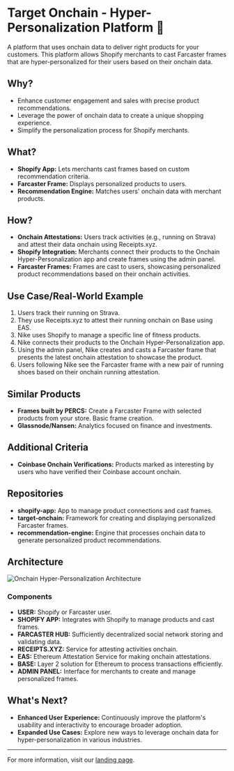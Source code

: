 
# Target Onchain - Hyper-Personalization Platform 🚀

A platform that uses onchain data to deliver right products for your customers. This platform allows Shopify merchants to cast Farcaster frames that are hyper-personalized for their users based on their onchain data.

## Why?

- Enhance customer engagement and sales with precise product recommendations.
- Leverage the power of onchain data to create a unique shopping experience.
- Simplify the personalization process for Shopify merchants.

## What?

- **Shopify App:** Lets merchants cast frames based on custom recommendation criteria.
- **Farcaster Frame:** Displays personalized products to users.
- **Recommendation Engine:** Matches users' onchain data with merchant products.

## How?

- **Onchain Attestations:** Users track activities (e.g., running on Strava) and attest their data onchain using Receipts.xyz.
- **Shopify Integration:** Merchants connect their products to the Onchain Hyper-Personalization app and create frames using the admin panel.
- **Farcaster Frames:** Frames are cast to users, showcasing personalized product recommendations based on their onchain activities.

## Use Case/Real-World Example

1. Users track their running on Strava.
2. They use Receipts.xyz to attest their running onchain on Base using EAS.
3. Nike uses Shopify to manage a specific line of fitness products.
4. Nike connects their products to the Onchain Hyper-Personalization app.
5. Using the admin panel, Nike creates and casts a Farcaster frame that presents the latest onchain attestation to showcase the product.
6. Users following Nike see the Farcaster frame with a new pair of running shoes based on their onchain running attestation.

## Similar Products

- **Frames built by PERCS:** Create a Farcaster Frame with selected products from your store. Basic frame creation.
- **Glassnode/Nansen:** Analytics focused on finance and investments.

## Additional Criteria

- **Coinbase Onchain Verifications:** Products marked as interesting by users who have verified their Coinbase account onchain.

## Repositories

- **shopify-app:** App to manage product connections and cast frames.
- **target-onchain:** Framework for creating and displaying personalized Farcaster frames.
- **recommendation-engine:** Engine that processes onchain data to generate personalized product recommendations.

## Architecture

![Onchain Hyper-Personalization Architecture](https://github.com/Onchain-Hyper-Personalization/.github/assets/architecture.png)

### Components

- **USER:** Shopify or Farcaster user.
- **SHOPIFY APP:** Integrates with Shopify to manage products and cast frames.
- **FARCASTER HUB:** Sufficiently decentralized social network storing and validating data.
- **RECEIPTS.XYZ:** Service for attesting activities onchain.
- **EAS:** Ethereum Attestation Service for making onchain attestations.
- **BASE:** Layer 2 solution for Ethereum to process transactions efficiently.
- **ADMIN PANEL:** Interface for merchants to create and manage personalized frames.

## What's Next?

- **Enhanced User Experience:** Continuously improve the platform's usability and interactivity to encourage broader adoption.
- **Expanded Use Cases:** Explore new ways to leverage onchain data for hyper-personalization in various industries.

---

For more information, visit our [landing page](https://targetonchain.xyz/).
